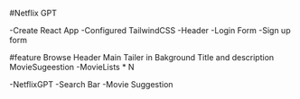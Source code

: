 #Netflix GPT

-Create React App
-Configured TailwindCSS
-Header
-Login Form
-Sign up form



#feature
Browse
Header 
Main
   Tailer in Bakground 
   Title and description
   MovieSugeestion
      -MovieLists * N

-NetflixGPT
    -Search Bar
    -Movie Suggestion

